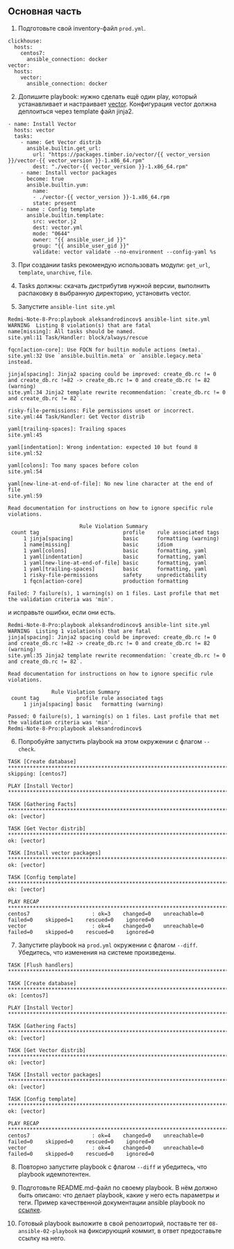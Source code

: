 ## Основная часть

1. Подготовьте свой inventory-файл `prod.yml`.
```
clickhouse:
  hosts:
    centos7:
      ansible_connection: docker
vector:
  hosts:
    vector:
      ansible_connection: docker
```
2. Допишите playbook: нужно сделать ещё один play, который устанавливает и настраивает [vector](https://vector.dev). Конфигурация vector должна деплоиться через template файл jinja2.
```
- name: Install Vector
  hosts: vector
  tasks:
    - name: Get Vector distrib
      ansible.builtin.get_url: 
        url: "https://packages.timber.io/vector/{{ vector_version }}/vector-{{ vector_version }}-1.x86_64.rpm"
        dest: "./vector-{{ vector_version }}-1.x86_64.rpm"
    - name: Install vector packages
      become: true
      ansible.builtin.yum:
        name:
        - ./vector-{{ vector_version }}-1.x86_64.rpm
        state: present
    - name : Config template
      ansible.builtin.template:
        src: vector.j2
        dest: vector.yml
        mode: "0644"
        owner: "{{ ansible_user_id }}"
        group: "{{ ansible_user_gid }}"
        validate: vector validate --no-environment --config-yaml %s
```
3. При создании tasks рекомендую использовать модули: `get_url`, `template`, `unarchive`, `file`.

4. Tasks должны: скачать дистрибутив нужной версии, выполнить распаковку в выбранную директорию, установить vector.
5. Запустите `ansible-lint site.yml` 
```
Redmi-Note-8-Pro:playbook aleksandrodincov$ ansible-lint site.yml
WARNING  Listing 8 violation(s) that are fatal
name[missing]: All tasks should be named.
site.yml:11 Task/Handler: block/always/rescue 

fqcn[action-core]: Use FQCN for builtin module actions (meta).
site.yml:32 Use `ansible.builtin.meta` or `ansible.legacy.meta` instead.

jinja[spacing]: Jinja2 spacing could be improved: create_db.rc != 0 and create_db.rc !=82 -> create_db.rc != 0 and create_db.rc != 82 (warning)
site.yml:34 Jinja2 template rewrite recommendation: `create_db.rc != 0 and create_db.rc != 82`.

risky-file-permissions: File permissions unset or incorrect.
site.yml:44 Task/Handler: Get Vector distrib

yaml[trailing-spaces]: Trailing spaces
site.yml:45

yaml[indentation]: Wrong indentation: expected 10 but found 8
site.yml:52

yaml[colons]: Too many spaces before colon
site.yml:54

yaml[new-line-at-end-of-file]: No new line character at the end of file
site.yml:59

Read documentation for instructions on how to ignore specific rule violations.

                       Rule Violation Summary                        
 count tag                           profile    rule associated tags 
     1 jinja[spacing]                basic      formatting (warning) 
     1 name[missing]                 basic      idiom                
     1 yaml[colons]                  basic      formatting, yaml     
     1 yaml[indentation]             basic      formatting, yaml     
     1 yaml[new-line-at-end-of-file] basic      formatting, yaml     
     1 yaml[trailing-spaces]         basic      formatting, yaml     
     1 risky-file-permissions        safety     unpredictability     
     1 fqcn[action-core]             production formatting           

Failed: 7 failure(s), 1 warning(s) on 1 files. Last profile that met the validation criteria was 'min'.
```
и исправьте ошибки, если они есть.
```
Redmi-Note-8-Pro:playbook aleksandrodincov$ ansible-lint site.yml
WARNING  Listing 1 violation(s) that are fatal
jinja[spacing]: Jinja2 spacing could be improved: create_db.rc != 0 and create_db.rc !=82 -> create_db.rc != 0 and create_db.rc != 82 (warning)
site.yml:35 Jinja2 template rewrite recommendation: `create_db.rc != 0 and create_db.rc != 82`.

Read documentation for instructions on how to ignore specific rule violations.

              Rule Violation Summary               
 count tag            profile rule associated tags 
     1 jinja[spacing] basic   formatting (warning) 

Passed: 0 failure(s), 1 warning(s) on 1 files. Last profile that met the validation criteria was 'min'.
Redmi-Note-8-Pro:playbook aleksandrodincov$ 
```

6. Попробуйте запустить playbook на этом окружении с флагом `--check`.
```
TASK [Create database] *********************************************************************************************
skipping: [centos7]

PLAY [Install Vector] **********************************************************************************************

TASK [Gathering Facts] *********************************************************************************************
ok: [vector]

TASK [Get Vector distrib] ******************************************************************************************
ok: [vector]

TASK [Install vector packages] *************************************************************************************
ok: [vector]

TASK [Config template] *********************************************************************************************
ok: [vector]

PLAY RECAP *********************************************************************************************************
centos7                    : ok=3    changed=0    unreachable=0    failed=0    skipped=1    rescued=0    ignored=0   
vector                     : ok=4    changed=0    unreachable=0    failed=0    skipped=0    rescued=0    ignored=0   
```
7. Запустите playbook на `prod.yml` окружении с флагом `--diff`. Убедитесь, что изменения на системе произведены.
```
TASK [Flush handlers] **********************************************************************************************

TASK [Create database] *********************************************************************************************
ok: [centos7]

PLAY [Install Vector] **********************************************************************************************

TASK [Gathering Facts] *********************************************************************************************
ok: [vector]

TASK [Get Vector distrib] ******************************************************************************************
ok: [vector]

TASK [Install vector packages] *************************************************************************************
ok: [vector]

TASK [Config template] *********************************************************************************************
ok: [vector]

PLAY RECAP *********************************************************************************************************
centos7                    : ok=4    changed=0    unreachable=0    failed=0    skipped=0    rescued=0    ignored=0   
vector                     : ok=4    changed=0    unreachable=0    failed=0    skipped=0    rescued=0    ignored=0   
```
8. Повторно запустите playbook с флагом `--diff` и убедитесь, что playbook идемпотентен.
9. Подготовьте README.md-файл по своему playbook. В нём должно быть описано: что делает playbook, какие у него есть параметры и теги. Пример качественной документации ansible playbook по [ссылке](https://github.com/opensearch-project/ansible-playbook).


10. Готовый playbook выложите в свой репозиторий, поставьте тег `08-ansible-02-playbook` на фиксирующий коммит, в ответ предоставьте ссылку на него.
